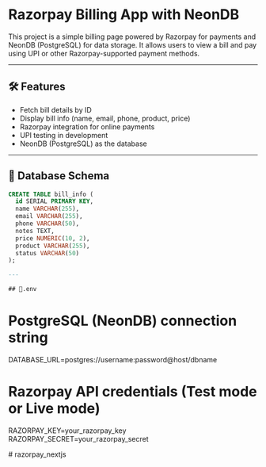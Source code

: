 # Razorpay Billing App with NeonDB

This project is a simple billing page powered by Razorpay for payments and NeonDB (PostgreSQL) for data storage. It allows users to view a bill and pay using UPI or other Razorpay-supported payment methods.

---

## 🛠️ Features

- Fetch bill details by ID
- Display bill info (name, email, phone, product, price)
- Razorpay integration for online payments
- UPI testing in development
- NeonDB (PostgreSQL) as the database

---

## 🧾 Database Schema

```sql
CREATE TABLE bill_info (
  id SERIAL PRIMARY KEY,
  name VARCHAR(255),
  email VARCHAR(255),
  phone VARCHAR(50),
  notes TEXT,
  price NUMERIC(10, 2),
  product VARCHAR(255),
  status VARCHAR(50)
);

---

## 🧾.env

```
# PostgreSQL (NeonDB) connection string
DATABASE_URL=postgres://username:password@host/dbname

# Razorpay API credentials (Test mode or Live mode)
RAZORPAY_KEY=your_razorpay_key
RAZORPAY_SECRET=your_razorpay_secret

#   r a z o r p a y _ n e x t j s  
 